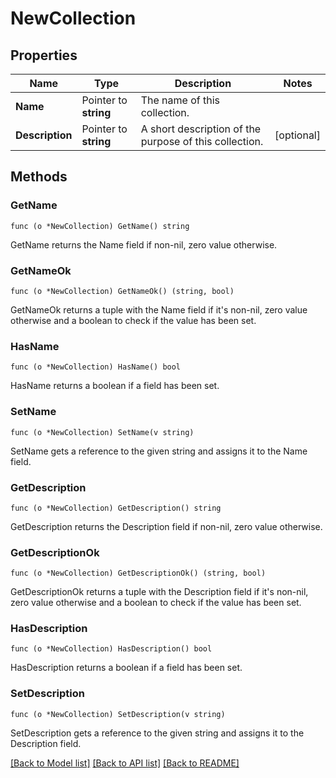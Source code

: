 # NewCollection

## Properties

Name | Type | Description | Notes
------------ | ------------- | ------------- | -------------
**Name** | Pointer to **string** | The name of this collection. | 
**Description** | Pointer to **string** | A short description of the purpose of this collection. | [optional] 

## Methods

### GetName

`func (o *NewCollection) GetName() string`

GetName returns the Name field if non-nil, zero value otherwise.

### GetNameOk

`func (o *NewCollection) GetNameOk() (string, bool)`

GetNameOk returns a tuple with the Name field if it's non-nil, zero value otherwise
and a boolean to check if the value has been set.

### HasName

`func (o *NewCollection) HasName() bool`

HasName returns a boolean if a field has been set.

### SetName

`func (o *NewCollection) SetName(v string)`

SetName gets a reference to the given string and assigns it to the Name field.

### GetDescription

`func (o *NewCollection) GetDescription() string`

GetDescription returns the Description field if non-nil, zero value otherwise.

### GetDescriptionOk

`func (o *NewCollection) GetDescriptionOk() (string, bool)`

GetDescriptionOk returns a tuple with the Description field if it's non-nil, zero value otherwise
and a boolean to check if the value has been set.

### HasDescription

`func (o *NewCollection) HasDescription() bool`

HasDescription returns a boolean if a field has been set.

### SetDescription

`func (o *NewCollection) SetDescription(v string)`

SetDescription gets a reference to the given string and assigns it to the Description field.


[[Back to Model list]](../README.md#documentation-for-models) [[Back to API list]](../README.md#documentation-for-api-endpoints) [[Back to README]](../README.md)


